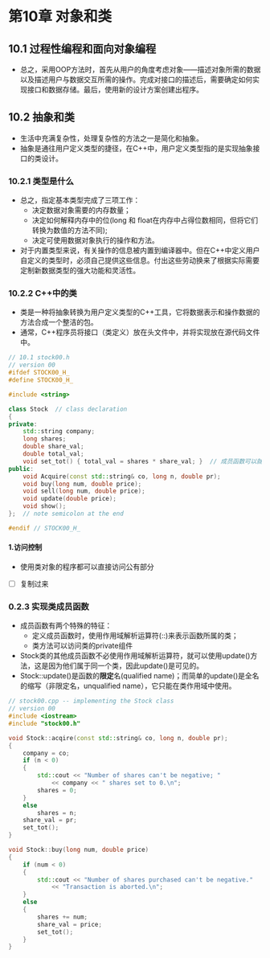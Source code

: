 # 第10章 对象和类

## 10.1 过程性编程和面向对象编程
- 总之，采用OOP方法时，首先从用户的角度考虑对象——描述对象所需的数据以及描述用户与数据交互所需的操作。完成对接口的描述后，需要确定如何实现接口和数据存储。最后，使用新的设计方案创建出程序。

## 10.2 抽象和类
- 生活中充满复杂性，处理复杂性的方法之一是简化和抽象。
- 抽象是通往用户定义类型的捷径，在C++中，用户定义类型指的是实现抽象接口的类设计。

### 10.2.1 类型是什么
- 总之，指定基本类型完成了三项工作：
    - 决定数据对象需要的内存数量；
    - 决定如何解释内存中的位(long 和 float在内存中占得位数相同，但将它们转换为数值的方法不同);
    - 决定可使用数据对象执行的操作和方法。
- 对于内置类型来说，有关操作的信息被内置到编译器中。但在C++中定义用户自定义的类型时，必须自己提供这些信息。付出这些劳动换来了根据实际需要定制新数据类型的强大功能和灵活性。

### 10.2.2 C++中的类
- 类是一种将抽象转换为用户定义类型的C++工具，它将数据表示和操作数据的方法合成一个整洁的包。
- 通常，C++程序员将接口（类定义）放在头文件中，并将实现放在源代码文件中。

```C++
// 10.1 stock00.h
// version 00
#ifdef STOCK00_H_
#define STOCK00_H_

#include <string>

class Stock  // class declaration
{
private:
	std::string company;
	long shares;
	double share_val;
	double total_val;
	void set_tot() { total_val = shares * share_val; }  // 成员函数可以就地定义，也可以用原型表示
public:
	void Acquire(const std::string& co, long n, double pr);
	void buy(long num, double price);
	void sell(long num, double price);
	void update(double price);
	void show();
};  // note semicolon at the end

#endif // STOCK00_H_
```

#### 1.访问控制
- 使用类对象的程序都可以直接访问公有部分

-[ ] 复制过来

### 0.2.3 实现类成员函数
- 成员函数有两个特殊的特征：
	- 定义成员函数时，使用作用域解析运算符(::)来表示函数所属的类；
	- 类方法可以访问类的private组件
- Stock类的其他成员函数不必使用作用域解析运算符，就可以使用update()方法，这是因为他们属于同一个类，因此update()是可见的。
- Stock::update()是函数的**限定**名(qualified name)；而简单的update()是全名的缩写（非限定名，unqualified name），它只能在类作用域中使用。
	
```C++
// stock00.cpp -- implementing the Stock class
// version 00
#include <iostream>
#include "stock00.h"

void Stock::acqire(const std::string& co, long n, double pr);
{
	company = co;
	if (n < 0)
	{
		std::cout << "Number of shares can't be negative; "
			<< company << " shares set to 0.\n";
		shares = 0;
	}
	else
		shares = n;
	share_val = pr;
	set_tot();
}

void Stock::buy(long num, double price)
{
	if (num < 0)
	{
		std::cout << "Number of shares purchased can't be negative."
			<< "Transaction is aborted.\n";
	}
	else
	{
		shares += num;
		share_val = price;
		set_tot();
	}
}
```
	
	
	
	
	
	
	
	
	
	
	
	
	
